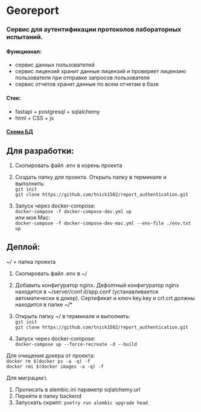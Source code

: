 # Georeport

### Сервис для аутентификации протоколов лабораторных испытаний. 

#### Функционал:
* сервис данных пользователей
* сервис лицензий хранит данные лицензий и проверяет лицензию пользователя при отправке запросов пользователя
* сервис отчетов хранит данные по всем отчетам в базе

#### Стек:
* fastapi + postgresql + sqlalchemy
* html + CSS + js

#### [Схема БД](https://dbdiagram.io/d/64edcb6a02bd1c4a5e99ec69)

## Для разработки:
1. Скопировать файл .env в корень проекта
    
2. Создать папку для проекта. Открыть папку в терминале и выполнить:\
    `git init`\
    `git clone https://github.com/tnick1502/report_authentication.git`

3. Запуск через docker-compose:\
    `docker-compose -f docker-compose-dev.yml up`\
	или моя Mac:\
    `docker-compose -f docker-compose-dev-mac.yml --env-file ./env.txt up`

## Деплой:
~/ = папка проекта 

1. Скопировать файл .env в ~/

2. Добавить конфигуратор nginx. Дефолтный конфигуратор nginx находится в ~/server/conf.d/app.conf (устанавливается автоматически в докер). Сертификат и ключ key.key и crt.crt должны находится в папке ~/*
    
3. Открыть папку ~/ в терминале и выполнить:\
    `git init`\
    `git clone https://github.com/tnick1502/report_authentication.git`

4. Запуск через docker-compose:\
    `docker-compose up --force-recreate -d --build`


Для очищения докера от проекта:\
    `docker rm $(docker ps -a -q) -f`\
    `docker rmi $(docker images -a -q) -f`

Для миграции:\
1. Прописать в alembic.ini параметр sqlalchemy.url
2. Перейти в папку backend
3. Запускать скрипт:
    `poetry run alembic upgrade head`

